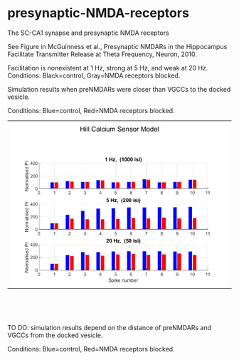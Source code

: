 # presynaptic-NMDA-receptors

The SC-CA1 synapse and presynaptic NMDA receptors

See Figure in McGuinness et al., Presynaptic NMDARs in the Hippocampus Facilitate Transmitter Release at Theta Frequency, Neuron, 2010.

Facilitation is nonexistent at 1 Hz, strong at 5 Hz, and weak at 20 Hz.   Conditions: Black=control, Gray=NMDA receptors blocked.  

Simulation results when preNMDARs were closer than VGCCs to the docked vesicle. 

Conditions: Blue=control, Red=NMDA receptors blocked. 

<table>
<td><img src=https://github.com/peter-426/presynaptic-NMDA-receptors/blob/main/results/2010-sensor-Hill.png  width=500 > </td>	
<!-- <td><img src=https://github.com/peter-426/presynaptic-NMDA-receptors/blob/main/results/1000-sensor-Hill.png  width=500 > </td>
<tr>
<td><img src=https://github.com/peter-426/presynaptic-NMDA-receptors/blob/main/results/200-sensor-Hill.png  width=500 > </td>
<td><img src=https://github.com/peter-426/presynaptic-NMDA-receptors/blob/main/results/50-sensor-Hill.png  width=500 > </td> -->
</table>

<br>
<br>
<br>

TO DO: simulation results depend on the distance of preNMDARs and VGCCs from the docked vesicle.   

Conditions: Blue=control, Red=NMDA receptors blocked.


